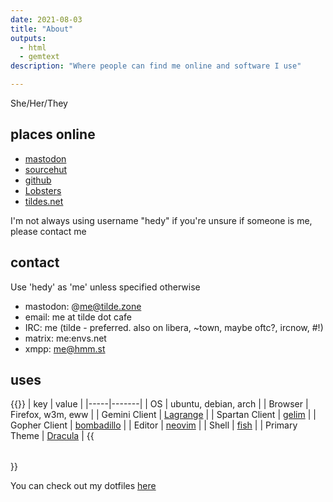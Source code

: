 ```yaml
---
date: 2021-08-03
title: "About"
outputs:
  - html
  - gemtext
description: "Where people can find me online and software I use"

---
```


She/Her/They

## places online

* [mastodon](https://tilde.zone/@hedy)
* [sourcehut](https://sr.ht/~hedy)
* [github](https://github.com/hedyhli)
* [Lobsters](https://lobste.rs/u/hedy)
* [tildes.net](https://tildes.net/user/hedy)

I'm not always using username "hedy" if you're unsure if someone is me, please contact me

## contact

Use 'hedy' as 'me' unless specified otherwise

* mastodon: @me@tilde.zone
* email: me at tilde dot cafe
* IRC: me (tilde - preferred. also on libera, ~town, maybe oftc?, ircnow, #!)
* matrix: me:envs.net
* xmpp: me@hmm.st


## uses

{{<table>}}
| key | value |
|-----|-------|
| OS  | ubuntu, debian, arch |
| Browser | Firefox, w3m, eww |
| Gemini Client | [Lagrange](https://gmi.skyjake.fi/lagrange/) |
| Spartan Client | [gelim](https://github.com/hedyhli/gelim) |
| Gopher Client | [bombadillo](https://bombadillo.colorfield.space) |
| Editor | [neovim](https://neovim.io/) |
| Shell | [fish](https://fishshell.com/) |
| Primary Theme | [Dracula](https://draculatheme.com/) |
{{</table>}}

You can check out my dotfiles [here](https://github.com/~hedy/dotfiles)

